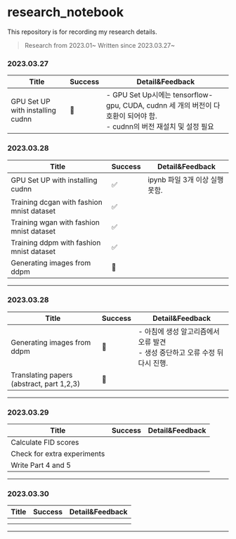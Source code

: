 # research_notebook

This repository is for recording my research details. 

> Research from 2023.01~
> Written since 2023.03.27~

### 2023.03.27

| Title                            | Success | Detail&Feedback                                              |
| -------------------------------- | ------- | ------------------------------------------------------------ |
| GPU Set UP with installing cudnn | 🔄       | - GPU Set Up시에는 tensorflow-gpu, CUDA, cudnn 세 개의 버전이 다 호환이 되어야 함.<br />- cudnn의 버전 재설치 및 설정 필요 |

### 2023.03.28

| Title                                     | Success | Detail&Feedback                |
| ----------------------------------------- | ------- | ------------------------------ |
| GPU Set UP with installing cudnn          | ✅       | ipynb 파일 3개 이상 실행 못함. |
| Training dcgan with fashion mnist dataset | ✅       |                                |
| Training wgan with fashion mnist dataset  | ✅       |                                |
| Training ddpm with fashion mnist dataset  | ✅       |                                |
| Generating images from ddpm               | 🔄       |                                |

<hr>

### 2023.03.28

| Title                                     | Success | Detail&Feedback                                              |
| ----------------------------------------- | ------- | ------------------------------------------------------------ |
| Generating images from ddpm               | 🔄       | - 아침에 생성 알고리즘에서 오류 발견<br />- 생성 중단하고 오류 수정 뒤 다시 진행. |
| Translating papers (abstract, part 1,2,3) | 🔄       |                                                              |

<hr>

### 2023.03.29

| Title                       | Success | Detail&Feedback |
| --------------------------- | ------- | --------------- |
| Calculate FID scores        |         |                 |
| Check for extra experiments |         |                 |
| Write Part 4 and 5          |         |                 |

<hr>

### 2023.03.30

| Title | Success | Detail&Feedback |
| ----- | ------- | --------------- |
|       |         |                 |
|       |         |                 |

<hr>


